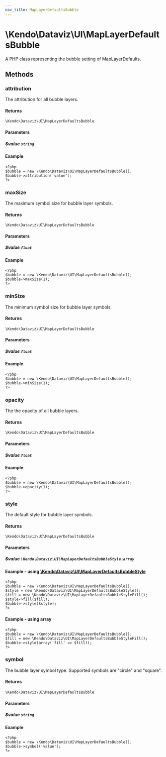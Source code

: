 ```yaml
---
nav_title: MapLayerDefaultsBubble
---
```


# \Kendo\Dataviz\UI\MapLayerDefaultsBubble

A PHP class representing the bubble setting of MapLayerDefaults.


## Methods

### attribution
The attribution for all bubble layers.

#### Returns
`\Kendo\Dataviz\UI\MapLayerDefaultsBubble`

#### Parameters

##### $value `string`



#### Example 
    <?php
    $bubble = new \Kendo\Dataviz\UI\MapLayerDefaultsBubble();
    $bubble->attribution('value');
    ?>

### maxSize
The maximum symbol size for bubble layer symbols.

#### Returns
`\Kendo\Dataviz\UI\MapLayerDefaultsBubble`

#### Parameters

##### $value `float`



#### Example 
    <?php
    $bubble = new \Kendo\Dataviz\UI\MapLayerDefaultsBubble();
    $bubble->maxSize(1);
    ?>

### minSize
The minimum symbol size for bubble layer symbols.

#### Returns
`\Kendo\Dataviz\UI\MapLayerDefaultsBubble`

#### Parameters

##### $value `float`



#### Example 
    <?php
    $bubble = new \Kendo\Dataviz\UI\MapLayerDefaultsBubble();
    $bubble->minSize(1);
    ?>

### opacity
The the opacity of all bubble layers.

#### Returns
`\Kendo\Dataviz\UI\MapLayerDefaultsBubble`

#### Parameters

##### $value `float`



#### Example 
    <?php
    $bubble = new \Kendo\Dataviz\UI\MapLayerDefaultsBubble();
    $bubble->opacity(1);
    ?>

### style

The default style for bubble layer symbols.

#### Returns
`\Kendo\Dataviz\UI\MapLayerDefaultsBubble`

#### Parameters

##### $value `\Kendo\Dataviz\UI\MapLayerDefaultsBubbleStyle|array`


#### Example - using [\Kendo\Dataviz\UI\MapLayerDefaultsBubbleStyle](/kendo-ui/api/wrappers/php/Kendo/Dataviz/UI/MapLayerDefaultsBubbleStyle)
    <?php
    $bubble = new \Kendo\Dataviz\UI\MapLayerDefaultsBubble();
    $style = new \Kendo\Dataviz\UI\MapLayerDefaultsBubbleStyle();
    $fill = new \Kendo\Dataviz\UI\MapLayerDefaultsBubbleStyleFill();
    $style->fill($fill);
    $bubble->style($style);
    ?>

#### Example - using array

    <?php
    $bubble = new \Kendo\Dataviz\UI\MapLayerDefaultsBubble();
    $fill = new \Kendo\Dataviz\UI\MapLayerDefaultsBubbleStyleFill();
    $bubble->style(array('fill' => $fill));
    ?>

### symbol
The bubble layer symbol type. Supported symbols are "circle" and "square".

#### Returns
`\Kendo\Dataviz\UI\MapLayerDefaultsBubble`

#### Parameters

##### $value `string`



#### Example 
    <?php
    $bubble = new \Kendo\Dataviz\UI\MapLayerDefaultsBubble();
    $bubble->symbol('value');
    ?>

